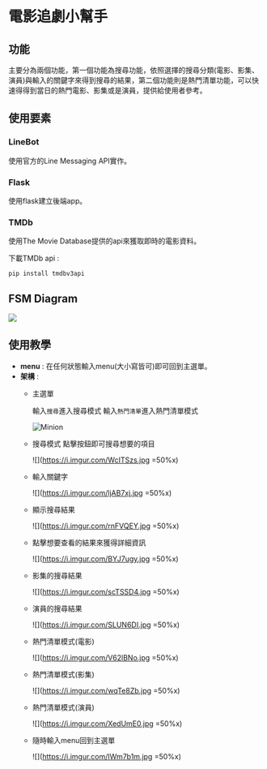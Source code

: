 # 電影追劇小幫手
## 功能
主要分為兩個功能，第一個功能為搜尋功能，依照選擇的搜尋分類(電影、影集、演員)與輸入的關鍵字來得到搜尋的結果，第二個功能則是熱門清單功能，可以快速得得到當日的熱門電影、影集或是演員，提供給使用者參考。
## 使用要素
### LineBot
使用官方的Line Messaging API實作。
### Flask
使用flask建立後端app。
### TMDb
使用The Movie Database提供的api來獲取即時的電影資料。

下載TMDb api :
```shell
pip install tmdbv3api
```
## FSM Diagram
![](https://i.imgur.com/LnUdC6Q.png)


## 使用教學
- **menu** : 在任何狀態輸入menu(大小寫皆可)即可回到主選單。
- **架構** :
    - 主選單 
    
        輸入`搜尋`進入搜尋模式
        輸入`熱門清單`進入熱門清單模式
        
        ![Minion](https://i.imgur.com/picOaTh.jpg|width=70)

        
    - 搜尋模式
        點擊按鈕即可搜尋想要的項目
        
        ![](https://i.imgur.com/WcITSzs.jpg =50%x)
        
    - 輸入關鍵字
    
        ![](https://i.imgur.com/ljAB7xj.jpg =50%x)
        
    - 顯示搜尋結果

        ![](https://i.imgur.com/rnFVQEY.jpg =50%x)
        
    - 點擊想要查看的結果來獲得詳細資訊

        ![](https://i.imgur.com/BYJ7ugy.jpg =50%x)
        
    - 影集的搜尋結果

        ![](https://i.imgur.com/scTSSD4.jpg =50%x)
        
    - 演員的搜尋結果

        ![](https://i.imgur.com/SLUN6DI.jpg =50%x)
        
    - 熱門清單模式(電影)

        ![](https://i.imgur.com/V62lBNo.jpg =50%x)
        
    - 熱門清單模式(影集)

        ![](https://i.imgur.com/wqTe8Zb.jpg =50%x)
        
    - 熱門清單模式(演員)
        
        ![](https://i.imgur.com/XedUmE0.jpg =50%x)
        
    - 隨時輸入menu回到主選單
    
        ![](https://i.imgur.com/IWm7b1m.jpg =50%x)






        


        



